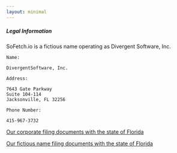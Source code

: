 ```yaml
---
layout: minimal
---
```


##### Legal Information

SoFetch.io is a fictious name operating as Divergent Software, Inc.

````
Name: 

DivergentSoftware, Inc. 

Address:

7643 Gate Parkway 
Suite 104-114
Jacksonville, FL 32256

Phone Number:

415-967-3732
````

[Our corporate filing documents with the state of Florida](http://search.sunbiz.org/Inquiry/CorporationSearch/SearchResultDetail?inquirytype=EntityName&directionType=Initial&searchNameOrder=DIVERGENTSOFTWARE%20P070000134580&aggregateId=domp-p07000013458-7f1b0d51-0456-4455-a2f1-22751976ba3e&searchTerm=divergent%20software&listNameOrder=DIVERGENTSOFTWARE%20L010000136860)

[Our fictious name filing documents with the state of Florida](http://dos.sunbiz.org/scripts/ficidet.exe?action=DETREG&docnum=G14000108765&rdocnum=G14000108765)

